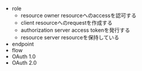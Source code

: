 - role
    - resource owner
        resourceへのaccessを認可する
    - client
        resourceへのrequestを作成する
    - authorization server
        access tokenを発行する
    - resource server
        resourceを保持している
- endpoint
- flow
- OAuth 1.0
- OAuth 2.0